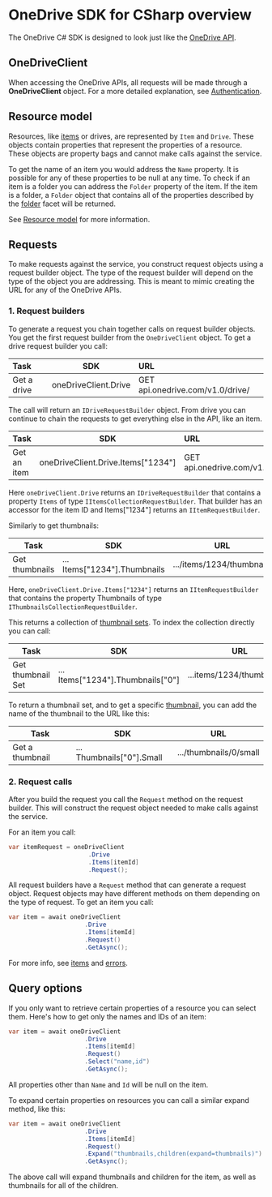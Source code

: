 OneDrive SDK for CSharp overview
=====

The OneDrive C# SDK is designed to look just like the [OneDrive API](https://github.com/onedrive/onedrive-api-docs/).  

## OneDriveClient

When accessing the OneDrive APIs, all requests will be made through a **OneDriveClient** object. For a more detailed explanation, see [Authentication](/docs/auth.md).

## Resource model


Resources, like [items](/docs/items.md) or drives, are represented by `Item` and `Drive`. These objects contain properties that represent the properties of a resource. These objects are property bags and cannot make calls against the service.

To get the name of an item you would address the `Name` property. It is possible for any of these properties to be null at any time. To check if an item is a folder you can address the `Folder` property of the item. If the item is a folder, a `Folder` object that contains all of the properties described by the [folder](https://github.com/OneDrive/onedrive-api-docs/blob/master/facets/folder_facet.md) facet will be returned.

See [Resource model](https://github.com/onedrive/onedrive-api-docs/#resource-model) for more information.

## Requests

To make requests against the service, you construct request objects using a request builder object. The type of the request builder will depend on the type of the object you are addressing. This is meant to mimic creating the URL for any of the OneDrive APIs.

### 1. Request builders

To generate a request you chain together calls on request builder objects. You get the first request builder from the `OneDriveClient` object. To get a drive request builder you call:

|Task            | SDK                   | URL                             |
|:---------------|:---------------------:|:--------------------------------|
|Get a drive     | oneDriveClient.Drive  | GET api.onedrive.com/v1.0/drive/|
 
The call will return an `IDriveRequestBuilder` object. From drive you can continue to chain the requests to get everything else in the API, like an item.

|Task            | SDK                                  | URL                                       |
|:---------------|:------------------------------------:|:------------------------------------------|
|Get an item     | oneDriveClient.Drive.Items["1234"]   | GET api.onedrive.com/v1.0/drive/items/1234|


Here `oneDriveClient.Drive` returns an `IDriveRequestBuilder` that contains a property `Items` of type `IItemsCollectionRequestBuilder`. That builder has an accessor for the item ID and Items["1234"] returns an `IItemRequestBuilder`.

Similarly to get thumbnails:

|Task            | SDK                            | URL                      |
|----------------|--------------------------------|--------------------------|
| Get thumbnails | ... Items["1234"].Thumbnails   | .../items/1234/thumbnails|


Here, `oneDriveClient.Drive.Items["1234"]` returns an `IItemRequestBuilder` that contains the property Thumbnails of type `IThumbnailsCollectionRequestBuilder`.

This returns a collection of [thumbnail sets](https://github.com/OneDrive/onedrive-api-docs/blob/master/resources/thumbnailSet.md). To index the collection directly you can call:

|Task               | SDK                                 | URL                        |
|-------------------|-------------------------------------|----------------------------|
| Get thumbnail Set | ... Items["1234"].Thumbnails["0"]   | ...items/1234/thumbnails/0 |

To return a thumbnail set, and to get a specific [thumbnail](https://github.com/OneDrive/onedrive-api-docs/blob/master/resources/thumbnail.md), you can add the name of the thumbnail to the URL like this:

|Task             | SDK                         | URL                    |
|-----------------|-----------------------------|------------------------|
| Get a thumbnail | ... Thumbnails["0"].Small   | .../thumbnails/0/small |


### 2. Request calls

After you build the request you call the `Request` method on the request builder. This will construct the request object needed to make calls against the service.

For an item you call:

```csharp
var itemRequest = oneDriveClient
                      .Drive
					  .Items[itemId]
					  .Request();
```

All request builders have a `Request` method that can generate a request object. Request objects may have different methods on them depending on the type of request. To get an item you call:

```csharp
var item = await oneDriveClient
                     .Drive
					 .Items[itemId]
					 .Request()
					 .GetAsync();
```

For more info, see [items](/docs/items.md) and [errors](/docs/errors.md).

## Query options

If you only want to retrieve certain properties of a resource you can select them. Here's how to get only the names and IDs of an item:

```csharp
var item = await oneDriveClient
                     .Drive
					 .Items[itemId]
					 .Request()
					 .Select("name,id")
					 .GetAsync();
```

All properties other than `Name` and `Id` will be null on the item.

To expand certain properties on resources you can call a similar expand method, like this:

```csharp
var item = await oneDriveClient
                     .Drive
					 .Items[itemId]
					 .Request()
					 .Expand("thumbnails,children(expand=thumbnails)")
					 .GetAsync();
```

The above call will expand thumbnails and children for the item, as well as thumbnails for all of the children.
